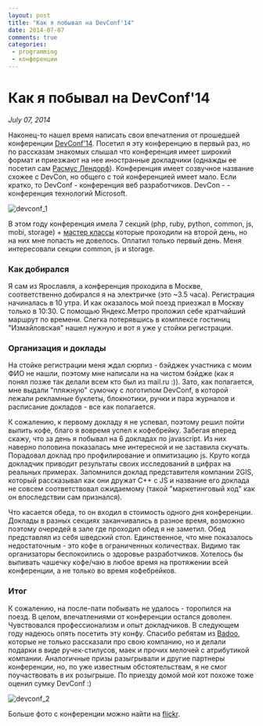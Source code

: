 ```yaml
---
layout: post
title: "Как я побывал на DevConf'14"
date: 2014-07-07
comments: true
categories:
 - programming
 - конференции
---
```


# Как я побывал на DevConf'14

_July 07, 2014_

Наконец-то нашел время написать свои впечатления от прошедшей конференции [DevConf'14](http://devconf.ru/). Посетил я эту конференцию в первый раз, но по рассказам знакомых слышал что конференция имеет широкий формат и приезжают на нее иностранные докладчики (однажды ее посетил сам [Расмус Лендорф](http://ru.wikipedia.org/wiki/%D0%9B%D0%B5%D1%80%D0%B4%D0%BE%D1%80%D1%84,_%D0%A0%D0%B0%D1%81%D0%BC%D1%83%D1%81)). Конференция имеет созвучное название схожее с DevCon, но общего с той конференцией имеет мало. Если кратко, то DevConf - конференция веб разработчиков. DevCon - - конференция технологий Microsoft.

![devconf_1](http://4.bp.blogspot.com/-vTyfJO6tRmo/U7m8cR-sWJI/AAAAAAAABCw/9Aja0kfPa64/s1600/iMyKWnmAMGk.jpg)

В этом году конференция имела 7 секций (php, ruby, python, common, js, mobi, storage) + [мастер классы](http://devconf.ru/mk) которые проходили на второй день, но на них мне попасть не довелось. Оплатил только первый день. Меня интересовали секции common, js и storage.

### Как добирался
Я сам из Ярославля, а конференция проходила в Москве, соответственно добирался я на электричке (это ~3.5 часа). Регистрация начиналась в 10 утра. И как оказалось мой поезд приезжал в Москву только в 10:30. С помощью Яндекс.Метро проложил себе кратчайший маршрут по времени. Слегка потерявшись в комплексе гостиниц "Измайловская" нашел нужную и вот я уже у стойки регистрации.

### Организация и доклады
На стойке регистрации меня ждал сюрпиз - бэйджек участника с моим ФИО не нашли, поэтому мне написали на на чистом бэйдже (как я понял позже так делали всем кто был из mail.ru :)). Зато, как полагается, мне выдали "пляжную" сумочку с логотипом DevConf, в которой лежали рекламные буклеты, блокнотики, ручки и пара журналов и расписание докладов - все как полагается.

К сожалению, к первому докладу я не успевал, поэтому решил пойти выпить кофе, благо я вовремя успел к кофебрейку. Забегая вперед скажу, что за день я побывал на 6 докладах по javascript. Из них наверно половина показалась мне интересной и не заставила скучать. Порадовал доклад про профилирование и опмитизацию js. Круто когда докладчик приводит результаты своих исследований в цифрах на реальных примерах. Запомнился доклад представителя компании 2GIS, который рассказывал как они дружат C++ c JS и название его доклада не совсем соответствовал ожидаемому (такой "маркетинговый ход" как он впоследствии сам признался).

Что касается обеда, то он входил в стоимость одного дня конференции. Доклады в разных секциях заканчивались в разное время, возможно поэтому очередей в зале где проходил обед я не заметил. Обед представлял из себя шведский стол. Единственное, что мне показалось недостаточным - это кофе в ограниченных количествах. Видимо так организаторы беспокоились о здоровье разработчиков. Хотелось бы выпивать чашечку кофе/чаю в любое время на протяжении всей конференции, а не только во время кофебрейков.

### Итог
К сожалению, на после-пати побывать не удалось - торопился на поезд. В целом, впечатлениями от конференции остался доволен. Чувствовался профессионализм и опыт докладчиков. В следующем году надеюсь опять посетить эту конфу. Спасибо ребятам из [Badoo](http://badoo.com/), которые не только рассказали про свою компанию, но и делали подарки в виде ручек-стилусов, маек и прочих мелочей с атрибутикой компании. Аналогичные призы разыгрывали и другие партнеры конференции, но, по уже известным обстоятельствам, я не смог поучаствовать в их розыгрыше. По приезду домой мой кот похоже тоже оценил сумку DevConf :)

![devconf_2](http://3.bp.blogspot.com/-nsvdm7XSYNk/U7m5w1qDz0I/AAAAAAAABCk/2qZP-_D4mPM/s1600/GIzaou4Ntg4.jpg)

Больше фото с конференции можно найти на [flickr](https://www.flickr.com/photos/devconf).